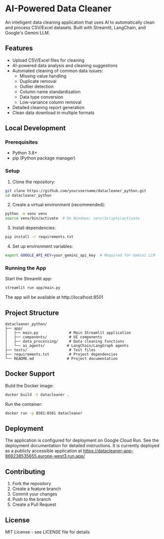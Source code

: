# AI-Powered Data Cleaner

An intelligent data cleaning application that uses AI to automatically clean and process CSV/Excel datasets. Built with Streamlit, LangChain, and Google's Gemini LLM.

## Features

- Upload CSV/Excel files for cleaning
- AI-powered data analysis and cleaning suggestions
- Automated cleaning of common data issues:
  - Missing value handling
  - Duplicate removal
  - Outlier detection
  - Column name standardization
  - Data type conversion
  - Low-variance column removal
- Detailed cleaning report generation
- Clean data download in multiple formats

## Local Development

### Prerequisites

- Python 3.8+
- pip (Python package manager)

### Setup

1. Clone the repository:
```bash
git clone https://github.com/yourusername/datacleaner_python.git
cd datacleaner_python
```

2. Create a virtual environment (recommended):
```bash
python -m venv venv
source venv/bin/activate  # On Windows: venv\Scripts\activate
```

3. Install dependencies:
```bash
pip install -r requirements.txt
```

4. Set up environment variables:
```bash
export GOOGLE_API_KEY=your_gemini_api_key  # Required for Gemini LLM
```

### Running the App

Start the Streamlit app:
```bash
streamlit run app/main.py
```

The app will be available at http://localhost:8501

## Project Structure

```
datacleaner_python/
├── app/
│   ├── main.py              # Main Streamlit application
│   ├── components/          # UI components
│   ├── data_processing/     # Data cleaning functions
│   └── ai_agents/          # LangChain/LangGraph agents
├── tests/                   # Test files
├── requirements.txt         # Project dependencies
└── README.md               # Project documentation
```

## Docker Support

Build the Docker image:
```bash
docker build -t datacleaner .
```

Run the container:
```bash
docker run -p 8501:8501 datacleaner
```

## Deployment

The application is configured for deployment on Google Cloud Run. See the deployment documentation for detailed instructions. It is currently deployed as a publicly accessible application at https://datacleaner-app-869238535655.europe-west3.run.app/

## Contributing

1. Fork the repository
2. Create a feature branch
3. Commit your changes
4. Push to the branch
5. Create a Pull Request

## License

MIT License - see LICENSE file for details 
